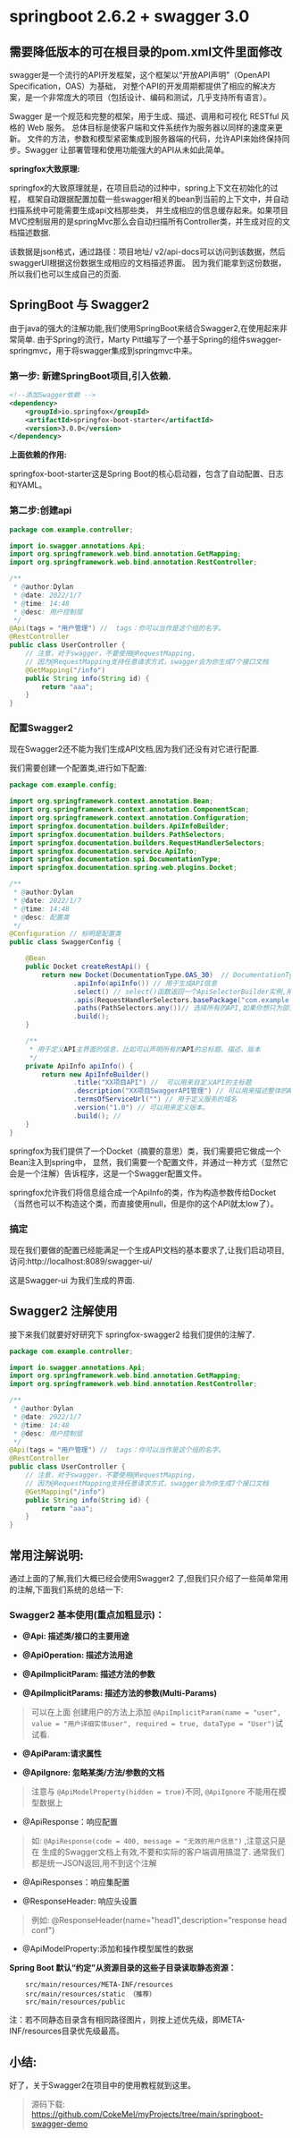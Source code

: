 # springboot 2.6.2 + swagger 3.0

## 需要降低版本的可在根目录的pom.xml文件里面修改

swagger是一个流行的API开发框架，这个框架以“开放API声明”（OpenAPI Specification，OAS）为基础，
对整个API的开发周期都提供了相应的解决方案，是一个非常庞大的项目（包括设计、编码和测试，几乎支持所有语言）。

Swagger 是一个规范和完整的框架，用于生成、描述、调用和可视化 RESTful 风格的 Web 服务。
总体目标是使客户端和文件系统作为服务器以同样的速度来更新。
文件的方法，参数和模型紧密集成到服务器端的代码，允许API来始终保持同步。Swagger 让部署管理和使用功能强大的API从未如此简单。

**springfox大致原理:**

springfox的大致原理就是，在项目启动的过种中，spring上下文在初始化的过程，
框架自动跟据配置加载一些swagger相关的bean到当前的上下文中，并自动扫描系统中可能需要生成api文档那些类，
并生成相应的信息缓存起来。如果项目MVC控制层用的是springMvc那么会自动扫描所有Controller类，并生成对应的文档描述数据.

该数据是json格式，通过路径：项目地址/ v2/api-docs可以访问到该数据，然后swaggerUI根据这份数据生成相应的文档描述界面。
因为我们能拿到这份数据，所以我们也可以生成自己的页面.

## SpringBoot 与 Swagger2

由于java的强大的注解功能,我们使用SpringBoot来结合Swagger2,在使用起来非常简单.
由于Spring的流行，Marty Pitt编写了一个基于Spring的组件swagger-springmvc，用于将swagger集成到springmvc中来。


### 第一步: 新建SpringBoot项目,引入依赖.

```xml
<!--添加Swagger依赖 -->
<dependency>
    <groupId>io.springfox</groupId>
    <artifactId>springfox-boot-starter</artifactId>
    <version>3.0.0</version>
</dependency>
```

**上面依赖的作用:**

springfox-boot-starter这是Spring Boot的核心启动器，包含了自动配置、日志和YAML。

### 第二步:创建api

```java
package com.example.controller;

import io.swagger.annotations.Api;
import org.springframework.web.bind.annotation.GetMapping;
import org.springframework.web.bind.annotation.RestController;

/**
 * @author:Dylan
 * @date: 2022/1/7
 * @time: 14:48
 * @desc: 用户控制层
 */
@Api(tags = "用户管理") //  tags：你可以当作是这个组的名字。
@RestController
public class UserController {
    // 注意，对于swagger，不要使用@RequestMapping，
    // 因为@RequestMapping支持任意请求方式，swagger会为你生成7个接口文档
    @GetMapping("/info")
    public String info(String id) {
        return "aaa";
    }
}

```

### 配置Swagger2

现在Swagger2还不能为我们生成API文档,因为我们还没有对它进行配置.

我们需要创建一个配置类,进行如下配置:

```java
package com.example.config;

import org.springframework.context.annotation.Bean;
import org.springframework.context.annotation.ComponentScan;
import org.springframework.context.annotation.Configuration;
import springfox.documentation.builders.ApiInfoBuilder;
import springfox.documentation.builders.PathSelectors;
import springfox.documentation.builders.RequestHandlerSelectors;
import springfox.documentation.service.ApiInfo;
import springfox.documentation.spi.DocumentationType;
import springfox.documentation.spring.web.plugins.Docket;

/**
 * @author:Dylan
 * @date: 2022/1/7
 * @time: 14:48
 * @desc: 配置类
 */
@Configuration // 标明是配置类
public class SwaggerConfig {

    @Bean
    public Docket createRestApi() {
        return new Docket(DocumentationType.OAS_30)  // DocumentationType.SWAGGER_2 固定的，代表swagger2
                .apiInfo(apiInfo()) // 用于生成API信息
                .select() // select()函数返回一个ApiSelectorBuilder实例,用来控制接口被swagger做成文档
                .apis(RequestHandlerSelectors.basePackage("com.example.controller")) // 用于指定扫描哪个包下的接口
                .paths(PathSelectors.any())// 选择所有的API,如果你想只为部分API生成文档，可以配置这里
                .build();
    }

    /**
     * 用于定义API主界面的信息，比如可以声明所有的API的总标题、描述、版本
     */
    private ApiInfo apiInfo() {
        return new ApiInfoBuilder()
                .title("XX项目API") //  可以用来自定义API的主标题
                .description("XX项目SwaggerAPI管理") // 可以用来描述整体的API
                .termsOfServiceUrl("") // 用于定义服务的域名
                .version("1.0") // 可以用来定义版本。
                .build(); //
    }
}

```

springfox为我们提供了一个Docket（摘要的意思）类，我们需要把它做成一个Bean注入到spring中，
显然，我们需要一个配置文件，并通过一种方式（显然它会是一个注解）告诉程序，这是一个Swagger配置文件。

springfox允许我们将信息组合成一个ApiInfo的类，作为构造参数传给Docket（当然也可以不构造这个类，而直接使用null，但是你的这个API就太low了）。

### 搞定

现在我们要做的配置已经能满足一个生成API文档的基本要求了,让我们启动项目,访问:http://localhost:8089/swagger-ui/


这是Swagger-ui 为我们生成的界面.

## Swagger2 注解使用

接下来我们就要好好研究下 springfox-swagger2 给我们提供的注解了.

```java
package com.example.controller;

import io.swagger.annotations.Api;
import org.springframework.web.bind.annotation.GetMapping;
import org.springframework.web.bind.annotation.RestController;

/**
 * @author:Dylan
 * @date: 2022/1/7
 * @time: 14:48
 * @desc: 用户控制层
 */
@Api(tags = "用户管理") //  tags：你可以当作是这个组的名字。
@RestController
public class UserController {
    // 注意，对于swagger，不要使用@RequestMapping，
    // 因为@RequestMapping支持任意请求方式，swagger会为你生成7个接口文档
    @GetMapping("/info")
    public String info(String id) {
        return "aaa";
    }
}


```
 

## 常用注解说明:

通过上面的了解,我们大概已经会使用Swagger2 了,但我们只介绍了一些简单常用的注解,下面我们系统的总结一下:

### Swagger2 基本使用(重点加粗显示)：

* **@Api: 描述类/接口的主要用途**

* **@ApiOperation: 描述方法用途**

* **@ApiImplicitParam: 描述方法的参数**
* **@ApiImplicitParams: 描述方法的参数(Multi-Params)**
> 可以在上面 创建用户的方法上添加 `@ApiImplicitParam(name = "user", value = "用户详细实体user", required = true, dataType = "User")`试试看.

* **@ApiParam:请求属性**

* **@ApiIgnore: 忽略某类/方法/参数的文档**
> 注意与 `@ApiModelProperty(hidden = true)`不同, `@ApiIgnore` 不能用在模型数据上

* @ApiResponse：响应配置
> 如: `@ApiResponse(code = 400, message = "无效的用户信息")` ,注意这只是在 生成的Swagger文档上有效,不要和实际的客户端调用搞混了.
通常我们都是统一JSON返回,用不到这个注解
* @ApiResponses：响应集配置

* @ResponseHeader: 响应头设置
> 例如: @ResponseHeader(name="head1",description="response head conf")

* @ApiModelProperty:添加和操作模型属性的数据

**Spring Boot 默认“约定”从资源目录的这些子目录读取静态资源：**

        src/main/resources/META-INF/resources
        src/main/resources/static （推荐）
        src/main/resources/public

注：若不同静态目录含有相同路径图片，则按上述优先级，即META-INF/resources目录优先级最高。

## 小结:

好了，关于Swagger2在项目中的使用教程就到这里。

> 源码下载: https://github.com/CokeMeI/myProjects/tree/main/springboot-swagger-demo













